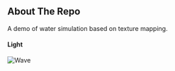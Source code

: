 ## About The Repo
A demo of water simulation based on texture mapping.  

#### Light
![Wave](./screenshot/profile.gif)  